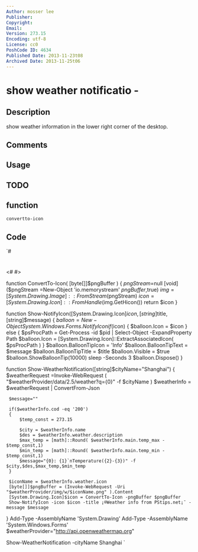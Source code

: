 ```yaml
---
Author: mosser lee
Publisher: 
Copyright: 
Email: 
Version: 273.15
Encoding: utf-8
License: cc0
PoshCode ID: 4634
Published Date: 2013-11-23t08
Archived Date: 2013-11-25t06
---
```


# show weather notificatio - 

## Description

show weather information in the lower right corner of the desktop.

## Comments



## Usage



## TODO



## function

`convertto-icon`

## Code

`#
 #
 <#
 #>
 
 
 function ConvertTo-Icon( [byte[]]$pngBuffer )
 {
     $pngStream=$null
     [void]($pngStream =New-Object 'io.memorystream' $pngBuffer,$true)
     $img=[System.Drawing.Image]::FromStream($pngStream)
     $icon=[System.Drawing.Icon]::FromHandle($img.GetHicon())
     return $icon
 }
 
 
 function Show-NotifyIcon([System.Drawing.Icon]$icon,[string]$title,[string]$message)
 {
     $balloon = New-Object System.Windows.Forms.NotifyIcon
     if($icon) 
     { 
         $balloon.Icon = $icon 
     }
     else 
     {
         $psProcPath =  Get-Process -id $pid | Select-Object -ExpandProperty Path
         $balloon.Icon = [System.Drawing.Icon]::ExtractAssociatedIcon( $psProcPath )
     }
     $balloon.BalloonTipIcon = 'Info'
     $balloon.BalloonTipText = $message
     $balloon.BalloonTipTitle = $title
     $balloon.Visible = $true
     $balloon.ShowBalloonTip(10000)
     sleep -Seconds 3
     $balloon.Dispose()
 }
 
 
 function Show-WeatherNotification([string]$cityName="Shanghai")
 {
     $weatherRequest =Invoke-WebRequest ( "$weatherProvider/data/2.5/weather?q={0}" -f $cityName )
     $weatherInfo = $weatherRequest | ConvertFrom-Json
 
     $message=""
 
     if($weatherInfo.cod -eq '200')
     {
         $temp_const = 273.15
          
         $city = $weatherInfo.name
         $des = $weatherInfo.weather.description
         $max_temp = [math]::Round( $weatherInfo.main.temp_max - $temp_const,1)
         $min_temp = [math]::Round( $weatherInfo.main.temp_min - $temp_const,1)
         $message="{0}: {1}`nTemperature({2}-{3})" -f $city,$des,$max_temp,$min_temp
     }
 
     $iconName = $weatherInfo.weather.icon
     [byte[]]$pngBuffer = (Invoke-WebRequest -Uri "$weatherProvider/img/w/$iconName.png" ).Content
     [System.Drawing.Icon]$icon = ConvertTo-Icon -pngBuffer $pngBuffer
     Show-NotifyIcon -icon $icon -title ¡®Weather info from PStips.net¡¯ -message $message
 }
 Add-Type -AssemblyName 'System.Drawing'
 Add-Type -AssemblyName 'System.Windows.Forms'
 $weatherProvider="http://api.openweathermap.org"
 
 Show-WeatherNotification -cityName Shanghai
`

